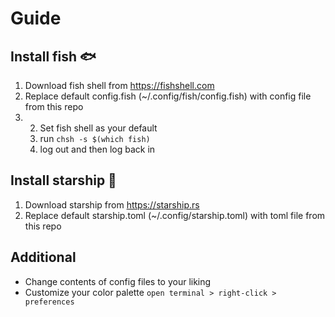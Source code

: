# Guide

## Install fish 🐟
1. Download fish shell from https://fishshell.com 
2. Replace default config.fish (~/.config/fish/config.fish) with config file from this repo
3. 2. Set fish shell as your default 
   1. run `chsh -s $(which fish)`
   2. log out and then log back in
   
## Install starship 🚀
1. Download starship from https://starship.rs
2. Replace default starship.toml (~/.config/starship.toml) with toml file from this repo

## Additional
- Change contents of config files to your liking
- Customize your color palette 
  `open terminal > right-click > preferences
`


